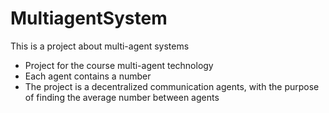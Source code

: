 # MultiagentSystem
This is a project about multi-agent systems

* Project for the course multi-agent technology
* Each agent contains a number
* The project is a decentralized communication agents, with the purpose of finding the average number between agents
